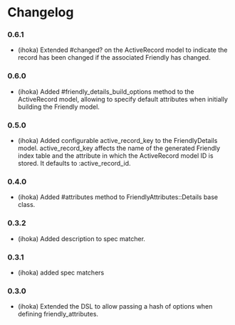 Changelog
=========

### 0.6.1
  * (ihoka) Extended #changed? on the ActiveRecord model to indicate the record has been changed if the associated Friendly has changed.

### 0.6.0
  * (ihoka) Added #friendly_details_build_options method to the ActiveRecord model, allowing to specify default attributes when initially building the Friendly model.

### 0.5.0
  
  * (ihoka) Added configurable active_record_key to the FriendlyDetails model. active_record_key affects the name of the generated Friendly index table and the attribute in which the ActiveRecord model ID is stored. It defaults to :active_record_id.

### 0.4.0
  
  * (ihoka) Added #attributes method to FriendlyAttributes::Details base class.

### 0.3.2
  
  * (ihoka) Added description to spec matcher.

### 0.3.1
  
  * (ihoka) added spec matchers

### 0.3.0

  * (ihoka) Extended the DSL to allow passing a hash of options when defining friendly_attributes.
